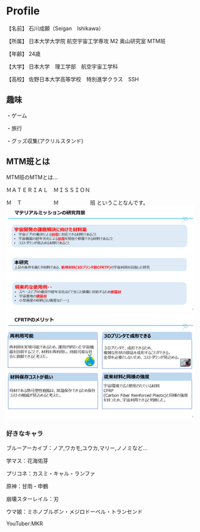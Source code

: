 # Profile
  【名前】
石川成願（Seigan　Ishikawa）

  【所属】
日本大学大学院  航空宇宙工学専攻  M2  奥山研究室  MTM班

  【年齢】
  24歳

  【大学】
  日本大学　理工学部　航空宇宙工学科

  【高校】
    佐野日本大学高等学校　特別進学クラス　SSH

##  趣味
・ゲーム

・旅行
  
・グッズ収集(アクリルスタンド)

##  MTM班とは
MTM班のMTMとは… 

ＭＡＴＥＲＩＡＬ　ＭＩＳＳＩＯＮ  

Ｍ　Ｔ　　　　　　Ｍ　　　　　　班
ということなんです。
<img src="https://github.com/Seig4n/PRO/blob/newFolder/photo/MTM%E3%81%AE%E7%A0%94%E7%A9%B6%E6%A6%82%E8%A6%81.png"  width="1000">
<img src="https://github.com/Seig4n/PRO/blob/newFolder/photo/MTM%E5%BC%95%E7%B6%99%E3%81%8ERTA.png"  width="1000">


###  好きなキャラ

ブルーアーカイブ：ノア,ワカモ,ユウカ,マリー,ノノミなど…

学マス：花海佑芽

プリコネ：カスミ・キャル・ランファ

原神：甘雨・申鶴

崩壊スターレイル：刃

ウマ娘：ミホノブルボン・メジロドーベル・トランセンド

YouTuber:MKR
